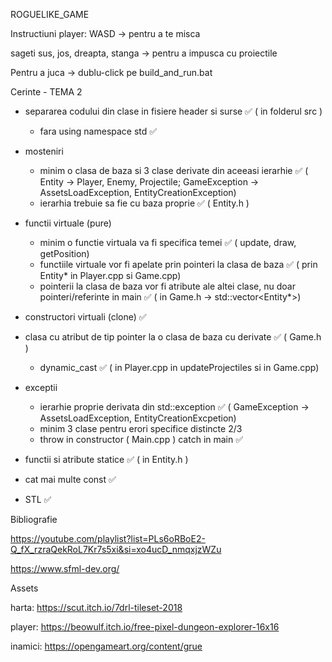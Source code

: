 ROGUELIKE_GAME

Instructiuni player:
WASD -> pentru a te misca

sageti sus, jos, dreapta, stanga -> pentru a impusca cu proiectile

Pentru a juca -> dublu-click pe build_and_run.bat


Cerinte - TEMA 2

* separarea codului din clase in fisiere header si surse ✅ ( in folderul src )
	- fara using namespace std ✅

* mosteniri
	- minim o clasa de baza si 3 clase derivate din aceeasi ierarhie ✅ ( Entity -> Player, Enemy, Projectile; GameException -> AssetsLoadException, EntityCreationException)
 	- ierarhia trebuie sa fie cu baza proprie ✅ ( Entity.h ) 

* functii virtuale (pure)
	- minim o functie virtuala va fi specifica temei ✅ ( update, draw, getPosition)
	- functiile virtuale vor fi apelate prin pointeri la clasa de baza ✅ ( prin Entity* in Player.cpp si Game.cpp)
	- pointerii la clasa de baza vor fi atribute ale altei clase, nu doar pointeri/referinte in main ✅ ( in Game.h -> std::vector<Entity*>)

* constructori virtuali (clone) ✅

* clasa cu atribut de tip pointer la o clasa de baza cu derivate ✅ ( Game.h )

	- dynamic_cast ✅ ( in Player.cpp in updateProjectiles si in Game.cpp)

* exceptii
  	- ierarhie proprie derivata din std::exception ✅ ( GameException -> AssetsLoadException, EntityCreationExcpetion)
  	- minim 3 clase pentru erori specifice distincte 2/3
  	- throw in constructor ( Main.cpp ) catch in main ✅

* functii si atribute statice ✅ ( in Entity.h )

* cat mai multe const ✅

* STL ✅


Bibliografie

https://youtube.com/playlist?list=PLs6oRBoE2-Q_fX_rzraQekRoL7Kr7s5xi&si=xo4ucD_nmqxjzWZu

https://www.sfml-dev.org/


Assets

harta: https://scut.itch.io/7drl-tileset-2018

player: https://beowulf.itch.io/free-pixel-dungeon-explorer-16x16

inamici: https://opengameart.org/content/grue
